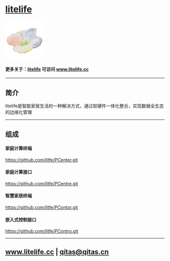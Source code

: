 ﻿# [litelife](https://github.com/litfe/litelife) 

[![sites](litelife/litelife.png)](http://www.litelife.cc)

#### 更多关于：[litelife](https://github.com/litfe/litelife) 可访问 www.litelife.cc

---

## 简介

litelife是智能家居生活的一种解决方式，通过软硬件一体化整合，实现数据全生态的边缘化管理


---

## 组成

#### 家庭计算终端

https://github.com/litfe/PCenter.git

#### 家庭计算接口

https://github.com/litfe/PCentre.git

#### 智慧家居终端

https://github.com/litfe/PContor.git

#### 嵌入式控制接口

https://github.com/litfe/PContro.git


---

##  www.litelife.cc   |   qitas@qitas.cn
